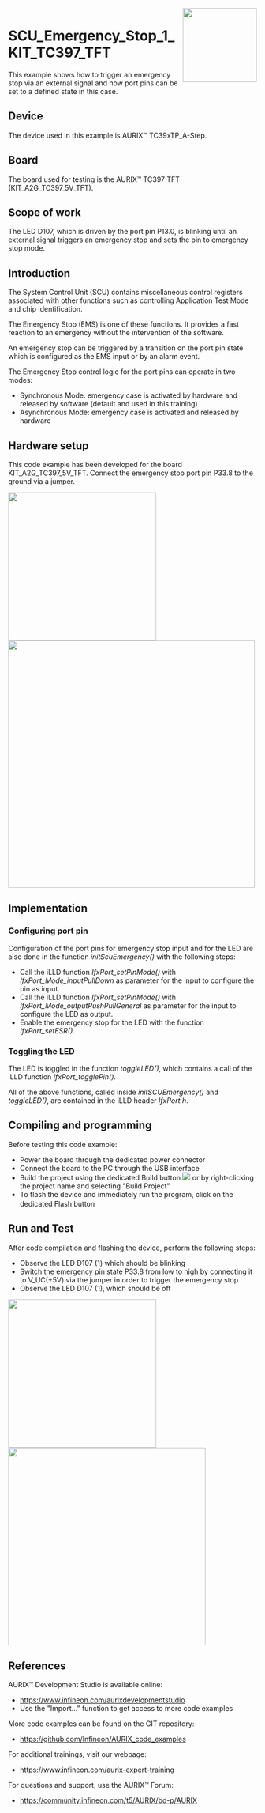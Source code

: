 <img src="./Images/IFX_LOGO_600.gif" align="right" width="150" />  

# SCU_Emergency_Stop_1_KIT_TC397_TFT
This example shows how to trigger an emergency stop via an external signal and how port pins can be set to a defined state in this case.

## Device  
The device used in this example is AURIX&trade; TC39xTP_A-Step.

## Board  
The board used for testing is the AURIX&trade; TC397 TFT (KIT_A2G_TC397_5V_TFT).

## Scope of work  
The LED D107, which is driven by the port pin P13.0, is blinking until an external signal triggers an emergency stop and sets the pin to emergency stop mode.

## Introduction  
The System Control Unit (SCU) contains miscellaneous control registers associated with other functions such as controlling Application Test Mode and chip identification.

The Emergency Stop (EMS) is one of these functions. It provides a fast reaction to an emergency without the intervention of the software.

An emergency stop can be triggered by a transition on the port pin state which is configured as the EMS input or by an alarm event.

The Emergency Stop control logic for the port pins can operate in two modes:
- Synchronous Mode: emergency case is activated by hardware and released by software (default and used in this training)
- Asynchronous Mode: emergency case is activated and released by hardware

## Hardware setup  
This code example has been developed for the board KIT_A2G_TC397_5V_TFT.
Connect the emergency stop port pin P33.8 to the ground via a jumper.

<img src="./Images/Used_Pins.png" width="300" />
<img src="./Images/TC397_TFT_Bottom_View.png" width="500" />  

## Implementation  

### Configuring port pin
Configuration of the port pins for emergency stop input and for the LED are also done in the function *initScuEmergency()* with the following steps:
- Call the iLLD function *IfxPort_setPinMode()* with *IfxPort_Mode_inputPullDown* as parameter for the input to configure the pin as input.
- Call the iLLD function *IfxPort_setPinMode()* with *IfxPort_Mode_outputPushPullGeneral* as parameter for the input to configure the LED as output.
- Enable the emergency stop for the LED with the function *IfxPort_setESR()*.

### Toggling the LED
The LED is toggled in the function *toggleLED()*, which contains a call of the iLLD function *IfxPort_togglePin()*.

All of the above functions, called inside *initSCUEmergency()* and *toggleLED()*, are contained in the iLLD header *IfxPort.h*.

## Compiling and programming  
Before testing this code example:  
- Power the board through the dedicated power connector
- Connect the board to the PC through the USB interface  
- Build the project using the dedicated Build button <img src="./Images/build_activeproj.gif" /> or by right-clicking the project name and selecting "Build Project"  
- To flash the device and immediately run the program, click on the dedicated Flash button <img src="./Images/Widget_Flash.png" width="16"/>

## Run and Test
After code compilation and flashing the device, perform the following steps:
- Observe the LED D107 (1) which should be blinking
- Switch the emergency pin state P33.8 from low to high by connecting it to V_UC(+5V) via the jumper in order to trigger the emergency stop
- Observe the LED D107 (1), which should be off

<img src="./Images/Used_Pins.png" width="300" />
<img src="./Images/TC397_TFT_View_Run_and_Test.png" width="400" />  

## References  

AURIX&trade; Development Studio is available online:  
- <https://www.infineon.com/aurixdevelopmentstudio>  
- Use the "Import..." function to get access to more code examples  

More code examples can be found on the GIT repository:  
- <https://github.com/Infineon/AURIX_code_examples>  

For additional trainings, visit our webpage:  
- <https://www.infineon.com/aurix-expert-training>  

For questions and support, use the AURIX&trade; Forum:  
- <https://community.infineon.com/t5/AURIX/bd-p/AURIX>  